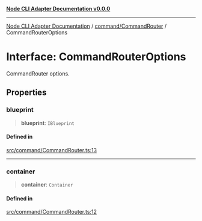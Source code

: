 [**Node CLI Adapter Documentation v0.0.0**](../../../README.md)

***

[Node CLI Adapter Documentation](../../../modules.md) / [command/CommandRouter](../README.md) / CommandRouterOptions

# Interface: CommandRouterOptions

CommandRouter options.

## Properties

### blueprint

> **blueprint**: `IBlueprint`

#### Defined in

[src/command/CommandRouter.ts:13](https://github.com/stonemjs/node-cli-adapter/blob/51fcc01bbd0eb589538cce80e62e720559e5481a/src/command/CommandRouter.ts#L13)

***

### container

> **container**: `Container`

#### Defined in

[src/command/CommandRouter.ts:12](https://github.com/stonemjs/node-cli-adapter/blob/51fcc01bbd0eb589538cce80e62e720559e5481a/src/command/CommandRouter.ts#L12)

